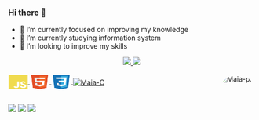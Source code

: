 ### Hi there 👋

- 🦾 I’m currently focused on improving my knowledge
- 🌱 I’m currently studying information system
- 🧐 I’m looking to improve my skills  

<div align="center">
  <a href="https://github.com/GMaiaa">
  <img height="180em" src="https://github-readme-stats.vercel.app/api?username=GMaiaa&show_icons=true&theme=dracula&include_all_commits=true&count_private=true"/>
  <img height="180em" src="https://github-readme-stats.vercel.app/api/top-langs/?username=GMaiaa&layout=compact&langs_count=7&theme=dracula"/>
</div>
<div style="display: inline_block"><br>
  <img align="center" alt="Maia-Js" height="30" width="40" src="https://raw.githubusercontent.com/devicons/devicon/master/icons/javascript/javascript-plain.svg">
  <img align="center" alt="Maia-HTML" height="30" width="40" src="https://raw.githubusercontent.com/devicons/devicon/master/icons/html5/html5-original.svg">
  <img align="center" alt="Maia-CSS" height="30" width="40" src="https://raw.githubusercontent.com/devicons/devicon/master/icons/css3/css3-original.svg">
  <img align="center" alt="Maia-C" height="40" width="40" src="https://upload.wikimedia.org/wikipedia/commons/thumb/1/19/C_Logo.png/107px-C_Logo.png?20201023095457">
  <img align="right" alt="Maia-pic" height="150" style="border-radius:50px;" src="https://media.giphy.com/media/CTX0ivSQbI78A/giphy.gif">
</div>
  
  ##
  <div> 
  <a href="https://www.instagram.com/gabrielmaiaa22/" target="_blank"><img src="https://img.shields.io/badge/-Instagram-%23E4405F?style=for-the-badge&logo=instagram&logoColor=white" target="_blank"></a>
 	<a href="https://www.twitch.tv/maiaa1" target="_blank"><img src="https://img.shields.io/badge/Twitch-9146FF?style=for-the-badge&logo=twitch&logoColor=white" target="_blank"></a>
  <a href="https://www.linkedin.com/in/gabrielmaiasoares/" target="_blank"><img src="https://img.shields.io/badge/-LinkedIn-%230077B5?style=for-the-badge&logo=linkedin&logoColor=white" target="_blank"></a> 
 
  
 
</div>
